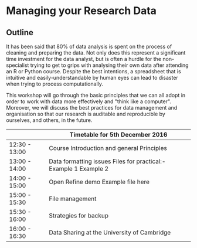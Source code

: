 # Managing your Research Data

## Outline

It has been said that 80% of data analysis is spent on the process of cleaning and preparing the data. 
Not only does this represent a significant time investment for the data analyst, but is often a hurdle 
for the non-specialist trying to get to grips with analysing their own data after attending an R or 
Python course. Despite the best intentions, a spreadsheet that is intuitive and easily-understandable by
 human eyes can lead to disaster when trying to process computationally.

This workshop will go through the basic principles that we can all adopt in order to work with data more 
effectively and "think like a computer". Moreover, we will discuss the best practices for data management 
and organisation so that our research is auditable and reproducible by ourselves, and others, in the future.

|   | Timetable for 5th December 2016  |
|---|---|
| 12:30 - 13:00  |  Course Introduction and general Principles  |
| 13:00 - 14:00  |  Data formatting issues Files for practical:- Example 1 Example 2 |
|  14:00 - 15:00 |  Open Refine demo Example file here |
|  15:00 - 15:30 |  File management  |
|  15:30 - 16:00 |  Strategies for backup |
|  16:00 - 16:30 |  Data Sharing at the University of Cambridge |

